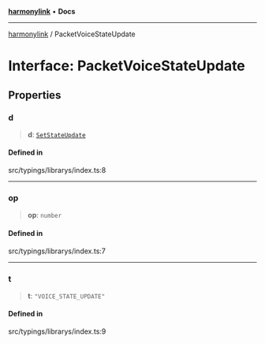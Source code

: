 [**harmonylink**](../README.md) • **Docs**

***

[harmonylink](../globals.md) / PacketVoiceStateUpdate

# Interface: PacketVoiceStateUpdate

## Properties

### d

> **d**: [`SetStateUpdate`](SetStateUpdate.md)

#### Defined in

src/typings/librarys/index.ts:8

***

### op

> **op**: `number`

#### Defined in

src/typings/librarys/index.ts:7

***

### t

> **t**: `"VOICE_STATE_UPDATE"`

#### Defined in

src/typings/librarys/index.ts:9
